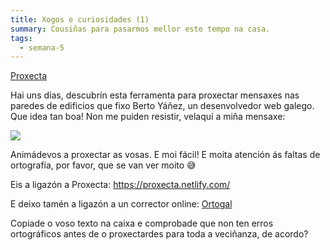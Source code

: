 ```yaml
---
title: Xogos e curiosidades (1)
summary: Cousiñas para pasarmos mellor este tempo na casa.
tags:
  - semana-5
---
```


[Proxecta](https://proxecta.netlify.com/)

Hai uns días, descubrín esta ferramenta para proxectar mensaxes nas paredes de
edificios que fixo Berto Yáñez, un desenvolvedor web galego. Que idea tan boa!
Non me puiden resistir, velaquí a miña mensaxe:

![](/static/img/comezamos_a_semana.png)

Animádevos a proxectar as vosas. E moi fácil! E moita atención ás faltas de
ortografía, por favor, que se van ver moito 😅

Eis a ligazón a Proxecta: <https://proxecta.netlify.com/>

E deixo tamén a ligazón a un corrector online:
[Ortogal](http://sli.uvigo.es/corrector/index.php)

Copiade o voso texto na caixa e comprobade que non ten erros ortográficos antes
de o proxectardes para toda a veciñanza, de acordo?
